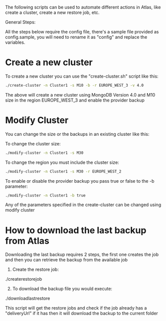 The following scripts can be used to automate different actions in Atlas, like create a cluster, create a new restore job, etc.

General Steps:

All the steps below require the config file, there's a sample file provided as config.sample, you will need to rename it as "config"
and replace the variables.

# Create a new cluster

To create a new cluster you can use the "create-cluster.sh" script like this:


```bash
./create-cluster -n Cluster1 -s M10 -b -r EUROPE_WEST_3 -v 4.0
```
The above will create a new cluster using MongoDB Version 4.0 and M10 size in the region EUROPE_WEST_3 and enable the provider backup


# Modify Cluster

You can change the size or the backups in an existing cluster like this:

To change the cluster size:
```bash
./modify-cluster -n Cluster1 -s M30
```

To change the region you must include the cluster size:
```bash
./modify-cluster -n Cluster1 -s M30 -r EUROPE_WEST_2
```

To enable or disable the provider backup you pass true or false to the -b parameter:
```bash
./modify-cluster -n Cluster1 -b true
```

Any of the parameters specified in the create-cluster can be changed using modify cluster

# How to download the last backup from Atlas

Downloading the last backup requires 2 steps, the first one creates the job and then you can retrieve the backup from the available job

1. Create the restore job:

./createrestorejob

2. To download the backup file you would execute:

./downloadlastrestore

This script will get the restore jobs and check if the job already has a "deliveryUrl" if it has then it will download the backup to the current folder
 


